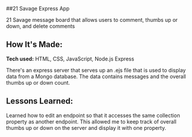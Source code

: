 ##21 Savage Express App

21 Savage message board that allows users to comment, thumbs up or down, and delete comments

## How It's Made:

**Tech used:** HTML, CSS, JavaScript, Node.js Express

There's an express server that serves up an .ejs file that is used to display
data from a Mongo database. The data contains messages and the overall thumbs
up or down count.

## Lessons Learned:

Learned how to edit an endpoint so that it accesses the same collection property
as another endpoint. This allowed me to keep track of overall thumbs up or down
on the server and display it with one property.
